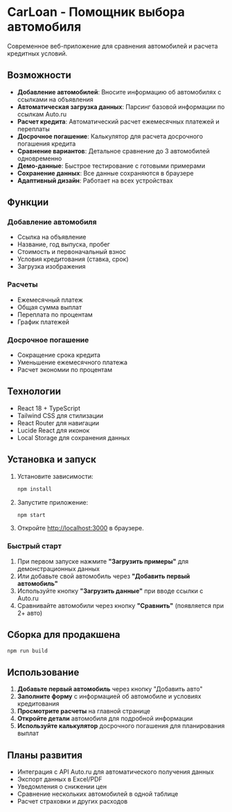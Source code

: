 # CarLoan - Помощник выбора автомобиля

Современное веб-приложение для сравнения автомобилей и расчета кредитных условий.

## Возможности

- **Добавление автомобилей**: Вносите информацию об автомобилях с ссылками на объявления
- **Автоматическая загрузка данных**: Парсинг базовой информации по ссылкам Auto.ru
- **Расчет кредита**: Автоматический расчет ежемесячных платежей и переплаты
- **Досрочное погашение**: Калькулятор для расчета досрочного погашения кредита
- **Сравнение вариантов**: Детальное сравнение до 3 автомобилей одновременно
- **Демо-данные**: Быстрое тестирование с готовыми примерами
- **Сохранение данных**: Все данные сохраняются в браузере
- **Адаптивный дизайн**: Работает на всех устройствах

## Функции

### Добавление автомобиля
- Ссылка на объявление
- Название, год выпуска, пробег
- Стоимость и первоначальный взнос
- Условия кредитования (ставка, срок)
- Загрузка изображения

### Расчеты
- Ежемесячный платеж
- Общая сумма выплат
- Переплата по процентам
- График платежей

### Досрочное погашение
- Сокращение срока кредита
- Уменьшение ежемесячного платежа
- Расчет экономии по процентам

## Технологии

- React 18 + TypeScript
- Tailwind CSS для стилизации
- React Router для навигации
- Lucide React для иконок
- Local Storage для сохранения данных

## Установка и запуск

1. Установите зависимости:
   ```bash
   npm install
   ```

2. Запустите приложение:
   ```bash
   npm start
   ```

3. Откройте [http://localhost:3000](http://localhost:3000) в браузере.

### Быстрый старт

1. При первом запуске нажмите **"Загрузить примеры"** для демонстрационных данных
2. Или добавьте свой автомобиль через **"Добавить первый автомобиль"**
3. Используйте кнопку **"Загрузить данные"** при вводе ссылки с Auto.ru
4. Сравнивайте автомобили через кнопку **"Сравнить"** (появляется при 2+ авто)

## Сборка для продакшена

```bash
npm run build
```

## Использование

1. **Добавьте первый автомобиль** через кнопку "Добавить авто"
2. **Заполните форму** с информацией об автомобиле и условиях кредитования
3. **Просмотрите расчеты** на главной странице
4. **Откройте детали** автомобиля для подробной информации
5. **Используйте калькулятор** досрочного погашения для планирования выплат

## Планы развития

- Интеграция с API Auto.ru для автоматического получения данных
- Экспорт данных в Excel/PDF
- Уведомления о снижении цен
- Сравнение нескольких автомобилей в одной таблице
- Расчет страховки и других расходов
